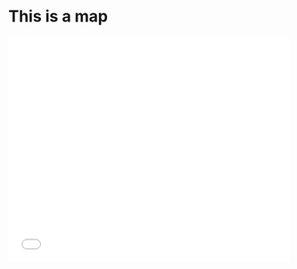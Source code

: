 # This is a map

<style>.embed-container {position: relative; padding-bottom: 80%; height: 0; max-width: 100%;} .embed-container iframe, .embed-container object, .embed-container iframe{position: absolute; top: 0; left: 0; width: 100%; height: 100%;} small{position: absolute; z-index: 40; bottom: 0; margin-bottom: -15px;}</style><div class="embed-container"><iframe width="500" height="400" frameborder="0" scrolling="no" marginheight="0" marginwidth="0" title="SummerFest" src="//carnegiemellon.maps.arcgis.com/apps/Embed/index.html?webmap=088eb1591ac64944b26bc5518c3f7fc0&extent=-80.0872,40.4056,-79.8575,40.5007&zoom=true&previewImage=false&scale=true&disable_scroll=true&theme=light"></iframe></div>
